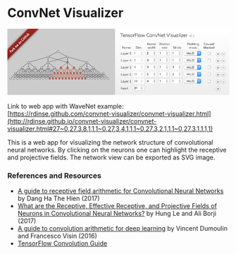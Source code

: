 ConvNet Visualizer
==================

![Screenshot](Screenshot.png)

Link to web app with WaveNet example: [https://rdinse.github.com/convnet-visualizer/convnet-visualizer.html](http://rdinse.github.io/convnet-visualizer/convnet-visualizer.html#27~0,27,3,8,1,1,1~0,27,3,4,1,1,1~0,27,3,2,1,1,1~0,27,3,1,1,1,1)

This is a web app for visualizing the network structure of convolutional neural networks. By clicking on the neurons one can highlight the receptive and projective fields. The network view can be exported as SVG image.

### References and Resources

* [A guide to receptive field arithmetic for Convolutional Neural Networks](https://medium.com/@nikasa1889/a-guide-to-receptive-field-arithmetic-for-convolutional-neural-networks-e0f514068807) by Dang Ha The Hien (2017)
* [What are the Receptive, Effective Receptive, and Projective Fields of Neurons in Convolutional Neural Networks?](https://arxiv.org/abs/1705.07049) by Hung Le and Ali Borji (2017)
* [A guide to convolution arithmetic for deep learning](https://arxiv.org/abs/1603.07285) by Vincent Dumoulin and Francesco Visin (2016)
* [TensorFlow Convolution Guide](https://www.tensorflow.org/api_guides/python/nn#Convolution)

